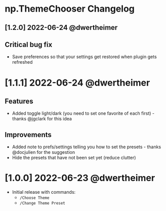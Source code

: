 # np.ThemeChooser Changelog

## [1.2.0] 2022-06-24 @dwertheimer
## Critical bug fix
- Save preferences so that your settings get restored when plugin gets refreshed

# [1.1.1] 2022-06-24 @dwertheimer
## Features
- Added toggle light/dark (you need to set one favorite of each first) - thanks @jgclark for this idea

## Improvements
- Added note to prefs/settings telling you how to set the presets - thanks @docjulien for the suggestion
- Hide the presets that have not been set yet (reduce clutter)

# [1.0.0] 2022-06-23 @dwertheimer
- Initial release with commands:
  - `/Choose Theme`
  - `/Change Theme Preset`
